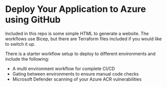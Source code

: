 # Deploy Your Application to Azure using GitHub

Included in this repo is some simple HTML to generate a website. The workflows use Bicep, but there are Terraform files included if you would like to switch it up.

There is a starter workflow setup to deploy to different environments and include the following:
- A multi environment workflow for complete CI/CD
- Gating between environments to ensure manual code checks
- Microsoft Defender scanning of your Azure ACR vulnerabilities
